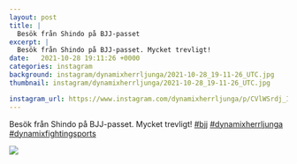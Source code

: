 ```yaml
---
layout: post
title: |
  Besök från Shindo på BJJ-passet
excerpt: |
  Besök från Shindo på BJJ-passet. Mycket trevligt!   
date:   2021-10-28 19:11:26 +0000
categories: instagram
background: instagram/dynamixherrljunga/2021-10-28_19-11-26_UTC.jpg
thumbnail: instagram/dynamixherrljunga/2021-10-28_19-11-26_UTC.jpg

instagram_url: https://www.instagram.com/dynamixherrljunga/p/CVlWSrdj_Iw
---
```

Besök från Shindo på BJJ-passet. Mycket trevligt! [#bjj](https://www.instagram.com/explore/tags/bjj/) [#dynamixherrljunga](https://www.instagram.com/explore/tags/dynamixherrljunga/) [#dynamixfightingsports](https://www.instagram.com/explore/tags/dynamixfightingsports/)



<img src='{{ site.baseurl }}/instagram/dynamixherrljunga/2021-10-28_19-11-26_UTC.jpg' class='img-fluid' />
